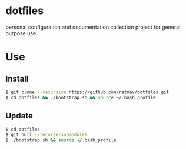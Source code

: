 dotfiles
========

personal configuration and documentation collection project for general purpose use.

# Use

## Install

```bash
$ git clone --recursive https://github.com/ratmav/dotfiles.git
$ cd dotfiles && ./bootstrap.sh && source ~/.bash_profile
```

## Update

```bash
$ cd dotfiles
$ git pull --recurse-submodules
$ ./bootstrap.sh && source ~/.bash_profile
```
